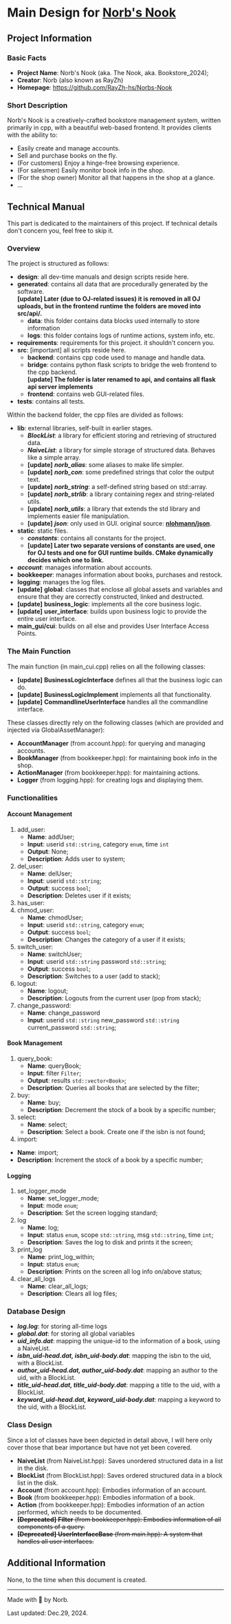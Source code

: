 # Main Design for <u>Norb's Nook</u>

## Project Information

### Basic Facts

- **Project Name**: Norb's Nook (aka. The Nook, aka. Bookstore_2024);
- **Creator**: Norb (also known as RayZh)
- **Homepage**: https://github.com/RayZh-hs/Norbs-Nook

### Short Description

Norb's Nook is a creatively-crafted bookstore management system, written primarily in cpp, with a beautiful web-based frontend.
It provides clients with the ability to:

- Easily create and manage accounts.
- Sell and purchase books on the fly.
- (For customers) Enjoy a hinge-free browsing experience.
- (For salesmen) Easily monitor book info in the shop.
- (For the shop owner) Monitor all that happens in the shop at a glance.
- ...

## Technical Manual

This part is dedicated to the maintainers of this project.
If technical details don't concern you, feel free to skip it.

### Overview

The project is structured as follows:

- **design**: all dev-time manuals and design scripts reside here.
- **generated**: contains all data that are procedurally generated by the software.   
**[update] Later (due to OJ-related issues) it is removed in all OJ uploads, but in the frontend runtime the folders are moved into src/api/.**
    - **data**: this folder contains data blocks used internally to store information
    - **logs**: this folder contains logs of runtime actions, system info, etc.
- **requirements**: requirements for this project. it shouldn't concern you.
- **src**: \[important\] all scripts reside here.
    - **backend**: contains cpp code used to manage and handle data.
    - **bridge**: contains python flask scripts to bridge the web frontend to the cpp backend.   
      **[update] The folder is later renamed to api, and contains all flask api server implements**
    - **frontend**: contains web GUI-related files.
- **tests**: contains all tests.

Within the backend folder, the cpp files are divided as follows:

- **lib**: external libraries, self-built in earlier stages.
   - ***BlockList***: a library for efficient storing and retrieving of structured data.
   - ***NaiveList***: a library for simple storage of structured data. Behaves like a simple array.
  - **[update]** ***norb_alias***: some aliases to make life simpler.
  - **[update]** ***norb_con***: some predefined strings that color the output text.
  - **[update]** ***norb_string***: a self-defined string based on std::array.
  - **[update]** ***norb_strlib***: a library containing regex and string-related utils.
  - **[update]** ***norb_utils***: a library that extends the std library and implements easier file manipulation.
  - **[update]** ***json***: only used in GUI. original source: [**nlohmann/json**](https://github.com/nlohmann/json/).
- **static**: static files.
    - ***constants***: contains all constants for the project.
    - **[update] Later two separate versions of constants are used, one for OJ tests and one for GUI runtime builds. CMake dynamically decides which one to link.**
- ***account***: manages information about accounts.
- **bookkeeper**: manages information about books, purchases and restock.
- **logging**: manages the log files.
- **[update]** **global**: classes that enclose all global assets and variables and ensure that they are correctly constructed, linked and destructed.
- **[update]** **business_logic**: implements all the core business logic.
- **[update]** **user_interface**: builds upon business logic to provide the entire user interface.
- **main_gui/cui**: builds on all else and provides User Interface Access Points.

### The Main Function

The main function (in main_cui.cpp) relies on all the following classes:

- **[update]** **BusinessLogicInterface** defines all that the business logic can do.
- **[update]** **BusinessLogicImplement** implements all that functionality.
- **[update]** **CommandlineUserInterface** handles all the commandline interface.

These classes directly rely on the following classes (which are provided and injected via GlobalAssetManager):

- **AccountManager** (from account.hpp): for querying and managing accounts.
- **BookManager** (from bookkeeper.hpp): for maintaining book info in the shop.
- **ActionManager** (from bookkeeper.hpp): for maintaining actions.
- **Logger** (from logging.hpp): for creating logs and displaying them.

### Functionalities

#### Account Management 

1. add_user:
    - **Name**: addUser;
    - **Input**: userid `std::string`, category `enum`, time `int`
    - **Output**: None;
    - **Description**: Adds user to system;
2. del_user:
    - **Name**: delUser;
    - **Input**: userid `std::string`;
    - **Output**: success `bool`;
    - **Description**: Deletes user if it exists;
3. has_user:
4. chmod_user:
    - **Name**: chmodUser;
    - **Input**: userid `std::string`, category `enum`;
    - **Output**: success `bool`;
    - **Description**: Changes the category of a user if it exists;
5. switch_user:
    - **Name**: switchUser;
    - **Input**: userid `std::string` password `std::string`;
    - **Output**: success `bool`;
    - **Description**: Switches to a user (add to stack);
6. logout:
    - **Name**: logout;
    - **Description**: Logouts from the current user (pop from stack);
7. change_password:
    - **Name**: change_password
    - **Input**: userid `std::string` new_password `std::string` current_password `std::string`;

#### Book Management

1. query_book:
    - **Name**: queryBook;
    - **Input**: filter `Filter`;
    - **Output**: results `std::vector<Book>`;
    - **Description**: Queries all books that are selected by the filter;
2. buy:
    - **Name**: buy;
    - **Description**: Decrement the stock of a book by a specific number;
3. select:
    - **Name**: select;
    - **Description**: Select a book. Create one if the isbn is not found;
4. import:
  - **Name**: import;
  - **Description**: Increment the stock of a book by a specific number;

#### Logging

1. set_logger_mode
    - **Name**: set_logger_mode;
    - **Input**: mode `enum`;
    - **Description**: Set the screen logging standard;
2. log
    - **Name**: log;
    - **Input**: status `enum`, scope `std::string`, msg `std::string`, time `int`;
    - **Description**: Saves the log to disk and prints it the screen;
3. print_log
    - **Name**: print_log_within;
    - **Input**: status `enum`;
    - **Description**: Prints on the screen all log info on/above status;
4. clear_all_logs
    - **Name**: clear_all_logs;
    - **Description**: Clears all log files;

### Database Design

- ***log.log***: for storing all-time logs
- ***global.dat***: for storing all global variables
- ***uid_info.dat***: mapping the unique-id to the information of a book, using a NaiveList.
- ***isbn_uid-head.dat, isbn_uid-body.dat***: mapping the isbn to the uid, with a BlockList.
- ***author_uid-head.dat, author_uid-body.dat***: mapping an author to the uid, with a BlockList.
- ***title_uid-head.dat, title_uid-body.dat***: mapping a title to the uid, with a BlockList.
- ***keyword_uid-head.dat, keyword_uid-body.dat***: mapping a keyword to the uid, with a BlockList.

### Class Design

Since a lot of classes have been depicted in detail above, I will here only cover those that bear importance but have not yet been covered.

- **NaiveList** (from NaiveList.hpp): Saves unordered structured data in a list in the disk.
- **BlockList** (from BlockList.hpp): Saves ordered structured data in a block list in the disk.
- **Account** (from account.hpp): Embodies information of an account.
- **Book** (from bookkeeper.hpp): Embodies information of a book.
- **Action** (from bookkeeper.hpp): Embodies information of an action performed, which needs to be documented.
- ~~**[Deprecated]** **Filter** (from bookkeeper.hpp): Embodies information of all components of a query.~~
- ~~**[Deprecated]** **UserInterfaceBase** (from main.hpp): A system that handles all user interfaces.~~

## Additional Information

None, to the time when this document is created.

---

Made with :sparkling_heart: by Norb.

Last updated: Dec.29, 2024.